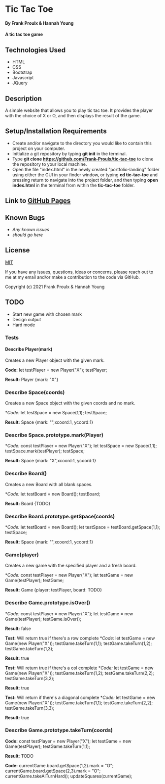 # Tic Tac Toe

#### By Frank Proulx & Hannah Young

#### A tic tac toe game

## Technologies Used

* HTML
* CSS
* Bootstrap
* Javascript
* JQuery

## Description

A simple website that allows you to play tic tac toe. It provides the player with the choice of X or O, and then displays the result of the game.

## Setup/Installation Requirements

* Create and/or navigate to the directory you would like to contain this project on your computer.
* Initialize a git repository by typing **git init** in the terminal.
* Type **git clone https://github.com/Frank-Proulx/tic-tac-toe** to clone the repository to your local machine.
* Open the file "index.html" in the newly created "portfolio-landing" folder using either the GUI in your finder window, or typing **cd tic-tac-toe** and pressing return to navigate into the project folder, and then typing **open index.html** in the terminal from within the **tic-tac-toe** folder.  

## Link to [GitHub Pages](https://frank-proulx.github.io/tic-tac-toe/)

## Known Bugs

* _Any known issues_
* _should go here_

## License

[MIT](https://opensource.org/licenses/MIT)

If you have any issues, questions, ideas or concerns, please reach out to me at my email and/or make a contribution to the code via GitHub.

Copyright (c) 2021 Frank Proulx & Hannah Young

## TODO

* Start new game with chosen mark
* Design output
* Hard mode

### Tests

#### Describe Player(mark) 
Creates a new Player object with the given mark.

**Code:**
    let testPlayer = new Player("X");
    testPlayer;

**Result:**
    Player {mark: "X"}

### Describe Space(coords)
Creates a new Space object with the given coords and no mark.

**Code:*
    let testSpace = new Space(1,1);
    testSpace;

**Result:**
    Space {mark: "",xcoord:1, ycoord:1}

### Describe Space.prototype.mark(Player)

**Code:*
    const testPlayer = new Player("X");
    let testSpace = new Space(1,1);
    testSpace.mark(testPlayer);
    testSpace;

**Result:**
    Space {mark: "X",xcoord:1, ycoord:1}

### Describe Board()
Creates a new Board with all blank spaces.

**Code:*
    let testBoard = new Board();
    testBoard;

**Result:**
    Board {TODO}

### Describe Board.prototype.getSpace(coords)

**Code:*
    let testBoard = new Board();
    let testSpace = testBoard.getSpace(1,1);
    testSpace;

**Result:**
    Space {mark: "",xcoord:1, ycoord:1}

### Game(player)
Creates a new game with the specified player and a fresh board.

**Code:*
    const testPlayer = new Player("X");
    let testGame = new Game(testPlayer);
    testGame;

**Result:**
    Game {player: testPlayer, board: TODO}

### Describe Game.prototype.isOver()

**Code:*
    const testPlayer = new Player("X");
    let testGame = new Game(testPlayer);
    testGame.isOver();

**Result:**
    false

**Test:** Will return true if there's a row complete
**Code:*
    let testGame = new Game(new Player("X"));
    testGame.takeTurn(1,1);
    testGame.takeTurn(1,2);
    testGame.takeTurn(1,3);

**Result:**
    true

**Test:** Will return true if there's a col complete
**Code:*
    let testGame = new Game(new Player("X"));
    testGame.takeTurn(1,2);
    testGame.takeTurn(2,2);
    testGame.takeTurn(3,2);

**Result:**
    true

**Test:** Will return if there's a diagonal complete
**Code:*
    let testGame = new Game(new Player("X"));
    testGame.takeTurn(1,1);
    testGame.takeTurn(2,2);
    testGame.takeTurn(3,3);

**Result:**
    true

### Describe Game.prototype.takeTurn(coords)

**Code:**
    const testPlayer = new Player("X");
    let testGame = new Game(testPlayer);
    testGame.takeTurn(1,1);

**Result:**
    TODO

**Code:**
    currentGame.board.getSpace(1,2).mark = "O";
    currentGame.board.getSpace(2,3).mark = "O";
    currentGame.takeAITurnHard();
    updateSquares(currentGame);
